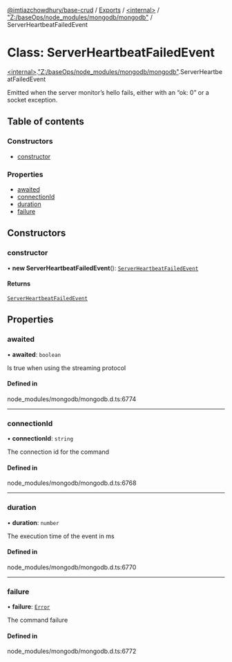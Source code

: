 [@imtiazchowdhury/base-crud](../README.md) / [Exports](../modules.md) / [\<internal\>](../modules/internal_.md) / ["Z:/baseOps/node\_modules/mongodb/mongodb"](../modules/internal_._Z__baseOps_node_modules_mongodb_mongodb_.md) / ServerHeartbeatFailedEvent

# Class: ServerHeartbeatFailedEvent

[\<internal\>](../modules/internal_.md).["Z:/baseOps/node\_modules/mongodb/mongodb"](../modules/internal_._Z__baseOps_node_modules_mongodb_mongodb_.md).ServerHeartbeatFailedEvent

Emitted when the server monitor’s hello fails, either with an “ok: 0” or a socket exception.

## Table of contents

### Constructors

- [constructor](internal_._Z__baseOps_node_modules_mongodb_mongodb_.ServerHeartbeatFailedEvent.md#constructor)

### Properties

- [awaited](internal_._Z__baseOps_node_modules_mongodb_mongodb_.ServerHeartbeatFailedEvent.md#awaited)
- [connectionId](internal_._Z__baseOps_node_modules_mongodb_mongodb_.ServerHeartbeatFailedEvent.md#connectionid)
- [duration](internal_._Z__baseOps_node_modules_mongodb_mongodb_.ServerHeartbeatFailedEvent.md#duration)
- [failure](internal_._Z__baseOps_node_modules_mongodb_mongodb_.ServerHeartbeatFailedEvent.md#failure)

## Constructors

### constructor

• **new ServerHeartbeatFailedEvent**(): [`ServerHeartbeatFailedEvent`](internal_._Z__baseOps_node_modules_mongodb_mongodb_.ServerHeartbeatFailedEvent.md)

#### Returns

[`ServerHeartbeatFailedEvent`](internal_._Z__baseOps_node_modules_mongodb_mongodb_.ServerHeartbeatFailedEvent.md)

## Properties

### awaited

• **awaited**: `boolean`

Is true when using the streaming protocol

#### Defined in

node_modules/mongodb/mongodb.d.ts:6774

___

### connectionId

• **connectionId**: `string`

The connection id for the command

#### Defined in

node_modules/mongodb/mongodb.d.ts:6768

___

### duration

• **duration**: `number`

The execution time of the event in ms

#### Defined in

node_modules/mongodb/mongodb.d.ts:6770

___

### failure

• **failure**: [`Error`](../interfaces/internal_.Error.md)

The command failure

#### Defined in

node_modules/mongodb/mongodb.d.ts:6772
